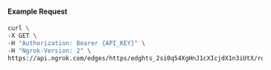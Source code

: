 <!-- Code generated for API Clients. DO NOT EDIT. -->

#### Example Request

```bash
curl \
-X GET \
-H "Authorization: Bearer {API_KEY}" \
-H "Ngrok-Version: 2" \
https://api.ngrok.com/edges/https/edghts_2si0q54XgHnJ1cXIcjdX1n3iUtX/routes/edghtsrt_2si0q6BAXfS6EVFbJDnsWjgn9MC/webhook_verification
```
